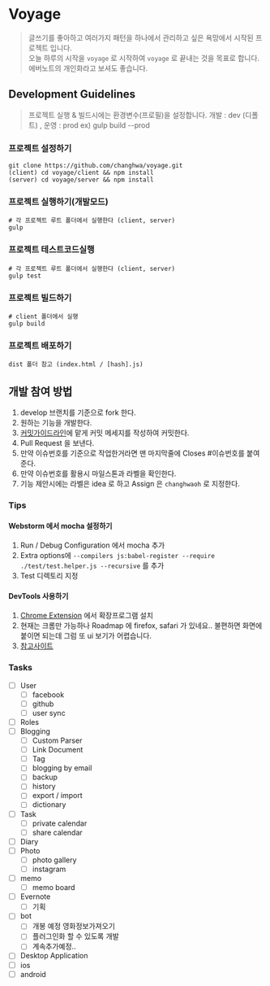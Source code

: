 # Voyage
> 글쓰기를 좋아하고 여러가지 패턴을 하나에서 관리하고 싶은 욕망에서 시작된 프로젝트 입니다.  
> 오늘 하루의 시작을 `voyage` 로 시작하여 `voyage` 로 끝내는 것을 목표로 합니다.  
> 에버노트의 개인화라고 보셔도 좋습니다.

## Development Guidelines
> 프로젝트 실행 & 빌드시에는 환경변수(프로필)을 설정합니다.
> 개발 : dev (디폴트) , 운영 : prod
> ex) gulp build --prod  

### 프로젝트 설정하기
```
git clone https://github.com/changhwa/voyage.git
(client) cd voyage/client && npm install
(server) cd voyage/server && npm install
```

### 프로젝트 실행하기(개발모드)
```
# 각 프로젝트 루트 폴더에서 실행한다 (client, server)
gulp
```

### 프로젝트 테스트코드실행
```
# 각 프로젝트 루트 폴더에서 실행한다 (client, server)
gulp test
```

### 프로젝트 빌드하기
```
# client 폴더에서 실행
gulp build
```

### 프로젝트 배포하기
```
dist 폴더 참고 (index.html / [hash].js)
```

## 개발 참여 방법
1. develop 브랜치를 기준으로 fork 한다.  
2. 원하는 기능을 개발한다.  
3. [커밋가이드라인](https://github.com/angular/angular/blob/master/CONTRIBUTING.md#-commit-message-guidelines)에 맡게 커밋 메세지를 작성하여 커밋한다.  
4. Pull Request 을 보낸다.  
5. 만약 이슈번호를 기준으로 작업한거라면 맨 마지막줄에 Closes #이슈번호를 붙여준다.
6. 만약 이슈번호를 활용시 마일스톤과 라벨을 확인한다.
7. 기능 제안시에는 라벨은 idea 로 하고 Assign 은 `changhwaoh` 로 지정한다.


### Tips

#### Webstorm 에서 mocha 설정하기 
1. Run / Debug Configuration 에서 mocha 추가  
2. Extra options에 `--compilers js:babel-register --require ./test/test.helper.js --recursive` 를 추가  
3. Test 디렉토리 지정

#### DevTools 사용하기 
1. [Chrome Extension](https://chrome.google.com/webstore/detail/redux-devtools/lmhkpmbekcpmknklioeibfkpmmfibljd) 에서 확장프로그램 설치  
2. 현재는 크롬만 가능하나 Roadmap 에 firefox, safari 가 있네요.. 불편하면 화면에 붙이면 되는데 그럼 또 ui 보기가 어렵습니다.  
3. [참고사이트](https://github.com/zalmoxisus/redux-devtools-extension)

### Tasks

- [ ] User
    - [ ] facebook
    - [ ] github
    - [ ] user sync 
- [ ] Roles
- [ ] Blogging
    - [ ] Custom Parser
    - [ ] Link Document
    - [ ] Tag
    - [ ] blogging by email
    - [ ] backup
    - [ ] history
    - [ ] export / import
    - [ ] dictionary
- [ ] Task
    - [ ] private calendar
    - [ ] share calendar
- [ ] Diary
- [ ] Photo
    - [ ] photo gallery
    - [ ] instagram
- [ ] memo
    - [ ] memo board
- [ ] Evernote
    - [ ] 기획
- [ ] bot
    - [ ] 개봉 예정 영화정보가져오기
    - [ ] 플러그인화 할 수 있도록 개발
    - [ ] 계속추가예정..
- [ ] Desktop Application
- [ ] ios
- [ ] android